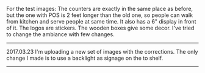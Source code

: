 For the test images:
The counters are exactly in the same place as before, but the one with POS is 2 feet longer than the old one, so people can walk from kitchen and serve people at same time. It also has a 6" display in front of it.
The logos are stickers.
The wooden boxes give some decor.
I've tried to change the ambiance with few changes.



******************

2017.03.23
I'm uploading a new set of images with the corrections. The only change I made is to use a backlight as signage on the to shelf.



******************

